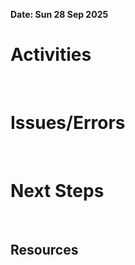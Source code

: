 **Date: Sun 28 Sep 2025**<br>
# Activities
<br>

# Issues/Errors
<br>

# Next Steps
<br>

## Resources
<br>
